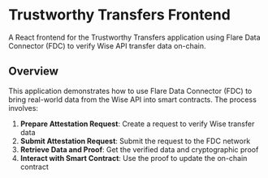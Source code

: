 # Trustworthy Transfers Frontend

A React frontend for the Trustworthy Transfers application using Flare Data Connector (FDC) to verify Wise API transfer data on-chain.

## Overview

This application demonstrates how to use Flare Data Connector (FDC) to bring real-world data from the Wise API into smart contracts. The process involves:

1. **Prepare Attestation Request**: Create a request to verify Wise transfer data
2. **Submit Attestation Request**: Submit the request to the FDC network
3. **Retrieve Data and Proof**: Get the verified data and cryptographic proof
4. **Interact with Smart Contract**: Use the proof to update the on-chain contract
